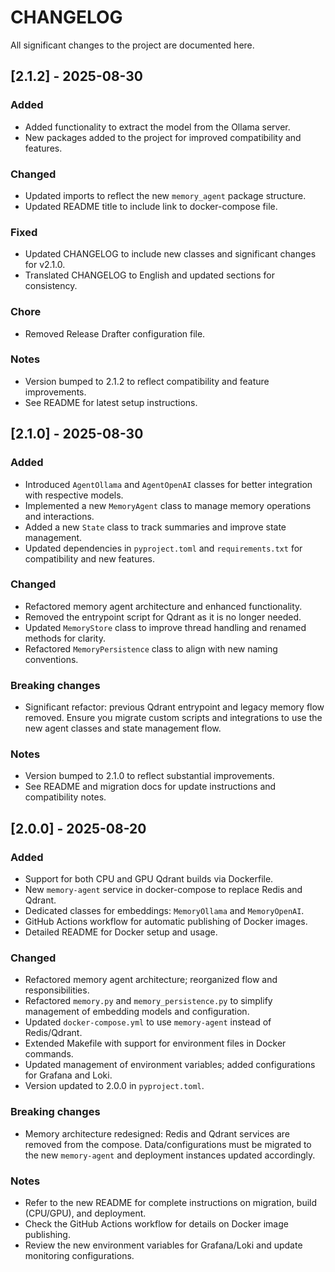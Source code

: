 # CHANGELOG

All significant changes to the project are documented here.

## [2.1.2] - 2025-08-30

### Added
- Added functionality to extract the model from the Ollama server.
- New packages added to the project for improved compatibility and features.

### Changed
- Updated imports to reflect the new `memory_agent` package structure.
- Updated README title to include link to docker-compose file.

### Fixed
- Updated CHANGELOG to include new classes and significant changes for v2.1.0.
- Translated CHANGELOG to English and updated sections for consistency.

### Chore
- Removed Release Drafter configuration file.

### Notes
- Version bumped to 2.1.2 to reflect compatibility and feature improvements.
- See README for latest setup instructions.

## [2.1.0] - 2025-08-30

### Added
- Introduced `AgentOllama` and `AgentOpenAI` classes for better integration with respective models.
- Implemented a new `MemoryAgent` class to manage memory operations and interactions.
- Added a new `State` class to track summaries and improve state management.
- Updated dependencies in `pyproject.toml` and `requirements.txt` for compatibility and new features.

### Changed
- Refactored memory agent architecture and enhanced functionality.
- Removed the entrypoint script for Qdrant as it is no longer needed.
- Updated `MemoryStore` class to improve thread handling and renamed methods for clarity.
- Refactored `MemoryPersistence` class to align with new naming conventions.

### Breaking changes
- Significant refactor: previous Qdrant entrypoint and legacy memory flow removed. Ensure you migrate custom scripts and integrations to use the new agent classes and state management flow.

### Notes
- Version bumped to 2.1.0 to reflect substantial improvements.
- See README and migration docs for update instructions and compatibility notes.


## [2.0.0] - 2025-08-20

### Added
- Support for both CPU and GPU Qdrant builds via Dockerfile.
- New `memory-agent` service in docker-compose to replace Redis and Qdrant.
- Dedicated classes for embeddings: `MemoryOllama` and `MemoryOpenAI`.
- GitHub Actions workflow for automatic publishing of Docker images.
- Detailed README for Docker setup and usage.

### Changed
- Refactored memory agent architecture; reorganized flow and responsibilities.
- Refactored `memory.py` and `memory_persistence.py` to simplify management of embedding models and configuration.
- Updated `docker-compose.yml` to use `memory-agent` instead of Redis/Qdrant.
- Extended Makefile with support for environment files in Docker commands.
- Updated management of environment variables; added configurations for Grafana and Loki.
- Version updated to 2.0.0 in `pyproject.toml`.

### Breaking changes
- Memory architecture redesigned: Redis and Qdrant services are removed from the compose. Data/configurations must be migrated to the new `memory-agent` and deployment instances updated accordingly.

### Notes
- Refer to the new README for complete instructions on migration, build (CPU/GPU), and deployment.
- Check the GitHub Actions workflow for details on Docker image publishing.
- Review the new environment variables for Grafana/Loki and update monitoring configurations.
